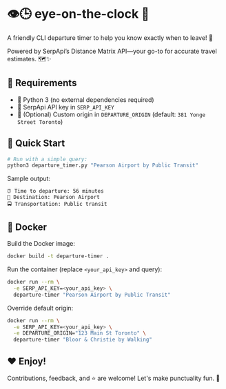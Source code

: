 # 👁️‍🕒 eye-on-the-clock 🚀

A friendly CLI departure timer to help you know exactly when to leave! 🎉

Powered by SerpApi’s Distance Matrix API—your go-to for accurate travel estimates. 🗺️✨

## 🔧 Requirements
- 🐍 Python 3 (no external dependencies required)
- 🔑 SerpApi API key in `SERP_API_KEY`
- 📍 (Optional) Custom origin in `DEPARTURE_ORIGIN` (default: `381 Yonge Street Toronto`)

## 🚀 Quick Start
```bash
# Run with a simple query:
python3 departure_timer.py "Pearson Airport by Public Transit"
```

Sample output:

```
⏰ Time to departure: 56 minutes
🎯 Destination: Pearson Airport
🚍 Transportation: Public transit
```

## 🐳 Docker

Build the Docker image:
```bash
docker build -t departure-timer .
```

Run the container (replace `<your_api_key>` and query):
```bash
docker run --rm \
  -e SERP_API_KEY=<your_api_key> \
  departure-timer "Pearson Airport by Public Transit"
```

Override default origin:
```bash
docker run --rm \
  -e SERP_API_KEY=<your_api_key> \
  -e DEPARTURE_ORIGIN="123 Main St Toronto" \
  departure-timer "Bloor & Christie by Walking"
```

## ❤️ Enjoy!

Contributions, feedback, and ⭐️ are welcome! Let's make punctuality fun. 🎈